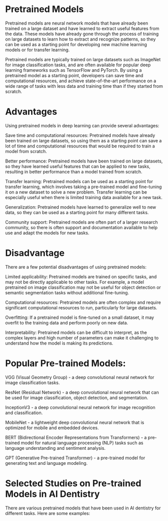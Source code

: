 # Pretrained Models
Pretrained models are neural network models that have already been trained on a large dataset and have learned to extract useful features from the data. These models have already gone through the process of training on large datasets to learn how to extract and recognize patterns, so they can be used as a starting point for developing new machine learning models or for transfer learning.

Pretrained models are typically trained on large datasets such as ImageNet for image classification tasks, and are often available for popular deep learning frameworks such as TensorFlow and PyTorch. By using a pretrained model as a starting point, developers can save time and computational resources, and achieve state-of-the-art performance on a wide range of tasks with less data and training time than if they started from scratch.

# Advantages
Using pretrained models in deep learning can provide several advantages:

Save time and computational resources: Pretrained models have already been trained on large datasets, so using them as a starting point can save a lot of time and computational resources that would be required to train a model from scratch.

Better performance: Pretrained models have been trained on large datasets, so they have learned useful features that can be applied to new tasks, resulting in better performance than a model trained from scratch.

Transfer learning: Pretrained models can be used as a starting point for transfer learning, which involves taking a pre-trained model and fine-tuning it on a new dataset to solve a new problem. Transfer learning can be especially useful when there is limited training data available for a new task.

Generalization: Pretrained models have learned to generalize well to new data, so they can be used as a starting point for many different tasks.

Community support: Pretrained models are often part of a larger research community, so there is often support and documentation available to help use and adapt the models for new tasks.

# Disadvantage
There are a few potential disadvantages of using pretrained models:

Limited applicability: Pretrained models are trained on specific tasks, and may not be directly applicable to other tasks. For example, a model pretrained on image classification may not be useful for object detection or semantic segmentation tasks without additional fine-tuning.

Computational resources: Pretrained models are often complex and require significant computational resources to run, particularly for large datasets.

Overfitting: If a pretrained model is fine-tuned on a small dataset, it may overfit to the training data and perform poorly on new data.

Interpretability: Pretrained models can be difficult to interpret, as the complex layers and high number of parameters can make it challenging to understand how the model is making its predictions.

# Popular Pre-trained Models:

VGG (Visual Geometry Group) - a deep convolutional neural network for image classification tasks.

ResNet (Residual Network) - a deep convolutional neural network that can be used for image classification, object detection, and segmentation.

InceptionV3 - a deep convolutional neural network for image recognition and classification.

MobileNet - a lightweight deep convolutional neural network that is optimized for mobile and embedded devices.

BERT (Bidirectional Encoder Representations from Transformers) - a pre-trained model for natural language processing (NLP) tasks such as language understanding and sentiment analysis.

GPT (Generative Pre-trained Transformer) - a pre-trained model for generating text and language modeling.

# Selected Studies on Pre-trained Models in AI Dentistry
There are various pretrained models that have been used in AI dentistry for different tasks. Here are some examples:
